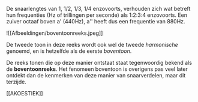 De snaarlengtes van 1, 1/2, 1/3, 1/4 enzovoorts, verhouden zich wat betreft hun frequenties (Hz of trillingen per seconde) als 1:2:3:4 enzovoorts. Een zuiver octaaf boven a' (440Hz), a'' heeft dus een frequentie van 880Hz. 

![[Afbeeldingen/boventoonreeks.jpeg]]

De tweede toon in deze reeks wordt ook wel de tweede *harmonische* genoemd, en is hetzelfde als de eerste *boventoon*.

De reeks tonen die op deze manier ontstaat staat tegenwoordig bekend als de **boventoonreeks**. Het fenomeen boventoon is overigens pas veel later ontdekt dan de kenmerken van deze manier van snaarverdelen, maar dit terzijde.

[[AKOESTIEK]]

